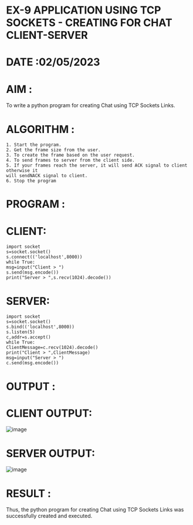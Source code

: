 # EX-9 APPLICATION USING TCP SOCKETS - CREATING FOR CHAT CLIENT-SERVER

# DATE :02/05/2023

# AIM :
To write a python program for creating Chat using TCP Sockets Links.


# ALGORITHM :
```
1. Start the program.
2. Get the frame size from the user.
3. To create the frame based on the user request.
4. To send frames to server from the client side.
5. If your frames reach the server, it will send ACK signal to client otherwise it
will sendNACK signal to client.
6. Stop the program

```


# PROGRAM :

# CLIENT:
```
import socket
s=socket.socket()
s.connect(('localhost',8000))
while True:
msg=input("Client > ")
s.send(msg.encode())
print("Server > ",s.recv(1024).decode())
``````
# SERVER:
```
import socket
s=socket.socket()
s.bind(('localhost',8000))
s.listen(5)
c,addr=s.accept()
while True:
ClientMessage=c.recv(1024).decode()
print("Client > ",ClientMessage)
msg=input("Server > ")
c.send(msg.encode())
```
# OUTPUT :
# CLIENT OUTPUT:

![image](https://github.com/kasivishvanathV/EX-9/assets/118787417/cad1e5a3-da7c-47c4-a0ba-ae04d5e7f86b)

# SERVER OUTPUT:

![image](https://github.com/kasivishvanathV/EX-9/assets/118787417/46e38bbb-fc72-484a-92ee-c15ee918e726)


# RESULT :
Thus, the python program for creating Chat using TCP Sockets Links was successfully created and
executed.
